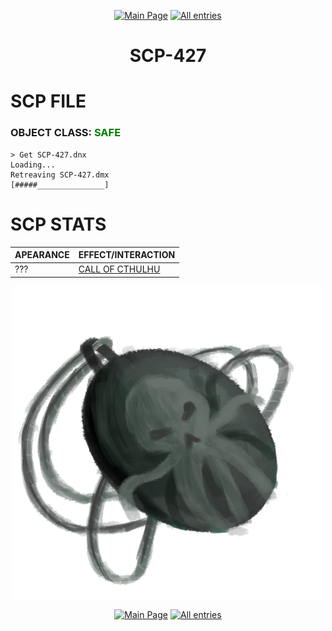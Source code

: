 <p align=center>
    <a href="../../../">
        <img src="https://img.shields.io/badge/GO_TO-MAIN_PAGE-ffffff?style=for-the-badge&labelColor=000000&color=ffffff" title="Main Page"/></a>
    <a href="../../tree">
        <img src="https://img.shields.io/badge/GO_TO-ALL_ENTRIES-ffffff?style=for-the-badge&labelColor=000000&color=ffffff" title="All entries"></a>
</p>

<h1 align="center">SCP-427</h1>

# SCP FILE
### OBJECT CLASS: <span style="color:green">SAFE</span>

```
> Get SCP-427.dnx
Loading...
Retreaving SCP-427.dmx
[#####_______________]
```

# SCP STATS

| APEARANCE | EFFECT/INTERACTION |
| - | - |
| ??? | <a href="../../achivements/coc">CALL OF CTHULHU</a> |

<p align="center">
    <img src="../../../assets/images/scp/safe/scp427.png" title="SCP-427" width="500">
</p>

<p align=center>
    <a href="../../../">
        <img src="https://img.shields.io/badge/GO_TO-MAIN_PAGE-ffffff?style=for-the-badge&labelColor=000000&color=ffffff" title="Main Page"/></a>
    <a href="../../tree">
        <img src="https://img.shields.io/badge/GO_TO-ALL_ENTRIES-ffffff?style=for-the-badge&labelColor=000000&color=ffffff" title="All entries"></a>
</p>